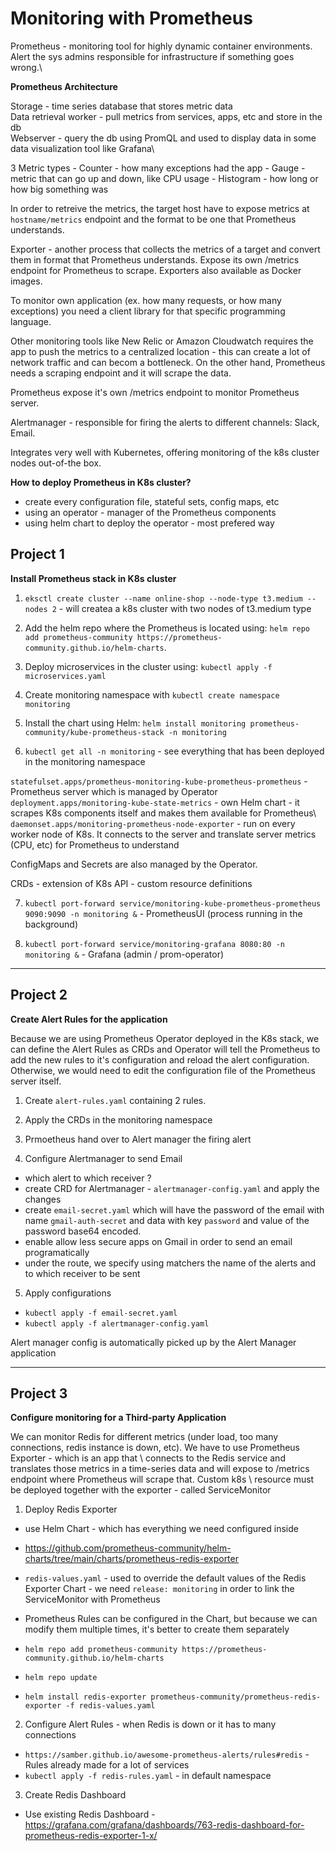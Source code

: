 # Monitoring with Prometheus 

Prometheus - monitoring tool for highly dynamic container environments. Alert the sys admins responsible for infrastructure if something goes wrong.\

**Prometheus Architecture**

Storage - time series database that stores metric data\
Data retrieval worker - pull metrics from services, apps, etc and store in the db\
Webserver - query the db using PromQL and used to display data in some data visualization tool like Grafana\

3 Metric types - Counter - how many exceptions had the app
               - Gauge - metric that can go up and down, like CPU usage
               - Histogram - how long or how big something was

In order to retreive the metrics, the target host have to expose metrics at `hostname/metrics` endpoint and the format to be one that Prometheus understands.

Exporter - another process that collects the metrics of a target and convert them in format that Prometheus understands. Expose its own /metrics endpoint for Prometheus to scrape. Exporters also available as Docker images. 

To monitor own application (ex. how many requests, or how many exceptions) you need a client library for that specific programming language. 

Other monitoring tools like New Relic or Amazon Cloudwatch requires the app to push the metrics to a centralized location - this can create a lot of network traffic and can becom a bottleneck. On the other hand, Prometheus needs a scraping endpoint and it will scrape the data. 

Prometheus expose it's own /metrics endpoint to monitor Prometheus server. 

Alertmanager - responsible for firing the alerts to different channels: Slack, Email.

Integrates very well with Kubernetes, offering monitoring of the k8s cluster nodes out-of-the box.

**How to deploy Prometheus in K8s cluster?**

- create every configuration file, stateful sets, config maps, etc
- using an operator - manager of the Prometheus components
- using helm chart to deploy the operator - most prefered way




## Project 1 

**Install Prometheus stack in K8s cluster**

1. `eksctl create cluster --name online-shop --node-type t3.medium --nodes 2` - will createa a k8s cluster with two nodes of t3.medium type

2. Add the helm repo where the Prometheus is located using: `helm repo add prometheus-community https://prometheus-community.github.io/helm-charts`. 

3. Deploy microservices in the cluster using: `kubectl apply -f microservices.yaml`

4. Create monitoring namespace with `kubectl create namespace monitoring`

5. Install the chart using Helm: `helm install monitoring prometheus-community/kube-prometheus-stack -n monitoring`

6. `kubectl get all -n monitoring` - see everything that has been deployed in the monitoring namespace


`statefulset.apps/prometheus-monitoring-kube-prometheus-prometheus` - Prometheus server which is managed by Operator\
`deployment.apps/monitoring-kube-state-metrics` - own Helm chart - it scrapes K8s components itself and makes them available for Prometheus\ 
`daemonset.apps/monitoring-prometheus-node-exporter` - run on every worker node of K8s. It connects to the server and translate server metrics (CPU, etc) for Prometheus to understand

ConfigMaps and Secrets are also managed by the Operator.

CRDs - extension of K8s API - custom resource definitions

7. `kubectl port-forward service/monitoring-kube-prometheus-prometheus 9090:9090 -n monitoring &` - PrometheusUI (process running in the background)

8. `kubectl port-forward service/monitoring-grafana 8080:80 -n monitoring &` - Grafana (admin / prom-operator)

---

## Project 2

**Create Alert Rules for the application**

Because we are using Prometheus Operator deployed in the K8s stack, we can define the Alert Rules as CRDs and Operator will tell the Prometheus to add the new rules to it's configuration and reload the alert configuration. Otherwise, we would need to edit the configuration file of the Prometheus server itself. 

1. Create `alert-rules.yaml` containing 2 rules. 

2. Apply the CRDs in the monitoring namespace 

3. Prmoetheus hand over to Alert manager the firing alert

4. Configure Alertmanager to send Email 

- which alert to which receiver ?
- create CRD for Alertmanager - `alertmanager-config.yaml` and apply the changes
- create `email-secret.yaml` which will have the password of the email with name `gmail-auth-secret` and data with key `password` and value of the password base64 encoded.
- enable allow less secure apps on Gmail in order to send an email programatically 
- under the route, we specify using matchers the name of the alerts and to which receiver to be sent

5. Apply configurations

- `kubectl apply -f email-secret.yaml`
- `kubectl apply -f alertmanager-config.yaml`

Alert manager config is automatically picked up by the Alert Manager application

---

## Project 3

**Configure monitoring for a Third-party Application**

We can monitor Redis for different metrics (under load, too many connections, redis instance is down, etc). We have to use Prometheus Exporter - which is an app that \ connects to the Redis service and translates those metrics in a time-series data and will expose to /metrics endpoint where Prometheus will scrape that. Custom k8s \ resource must be deployed together with the exporter - called ServiceMonitor 

1. Deploy Redis Exporter

- use Helm Chart - which has everything we need configured inside
- https://github.com/prometheus-community/helm-charts/tree/main/charts/prometheus-redis-exporter
- `redis-values.yaml` - used to override the default values of the Redis Exporter Chart - we need `release: monitoring` in order to link the ServiceMonitor with Prometheus
- Prometheus Rules can be configured in the Chart, but because we can modify them multiple times, it's better to create them separately 

- `helm repo add prometheus-community https://prometheus-community.github.io/helm-charts`
- `helm repo update`
- `helm install redis-exporter prometheus-community/prometheus-redis-exporter -f redis-values.yaml`

2. Configure Alert Rules - when Redis is down or it has to many connections 

- `https://samber.github.io/awesome-prometheus-alerts/rules#redis` - Rules already made for a lot of services
- `kubectl apply -f redis-rules.yaml` - in default namespace

3. Create Redis Dashboard

- Use existing Redis Dashboard - https://grafana.com/grafana/dashboards/763-redis-dashboard-for-prometheus-redis-exporter-1-x/
